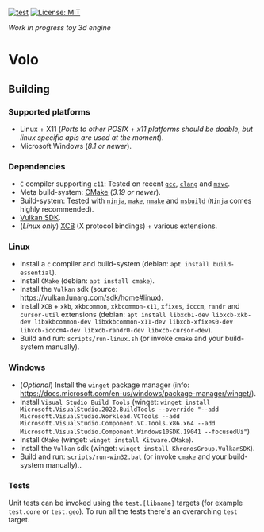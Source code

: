 [![test](https://github.com/BastianBlokland/volo/actions/workflows/test.yaml/badge.svg)](https://github.com/BastianBlokland/volo/actions/workflows/test.yaml)
[![License: MIT](https://img.shields.io/badge/License-MIT-blue.svg)](LICENSE)

*Work in progress toy 3d engine*

# Volo

## Building

### Supported platforms
* Linux + X11 (*Ports to other POSIX + x11 platforms should be doable, but linux specific apis are used at the moment*).
* Microsoft Windows (*8.1 or newer*).

### Dependencies
* `C` compiler supporting `c11`: Tested on recent [`gcc`](https://gcc.gnu.org/), [`clang`](https://clang.llvm.org/) and [`msvc`](https://docs.microsoft.com/en-us/cpp/build/reference/c-cpp-building-reference?).
* Meta build-system: [CMake](https://cmake.org/) (*3.19 or newer*).
* Build-system: Tested with [`ninja`](https://ninja-build.org/manual.html), [`make`](https://www.gnu.org/software/make/), [`nmake`](https://docs.microsoft.com/en-us/cpp/build/reference/nmake-reference) and [`msbuild`](https://docs.microsoft.com/en-us/visualstudio/msbuild) (`Ninja` comes highly recommended).
* [Vulkan SDK](https://vulkan.lunarg.com/).
* (*Linux only*) [XCB](https://xcb.freedesktop.org/) (X protocol bindings) + various extensions.

### Linux
* Install a `c` compiler and build-system (debian: `apt install build-essential`).
* Install `CMake` (debian: `apt install cmake`).
* Install the `Vulkan` sdk (source: https://vulkan.lunarg.com/sdk/home#linux).
* Install `XCB` + `xkb`, `xkbcommon`, `xkbcommon-x11`, `xfixes`, `icccm`, `randr` and `cursor-util` extensions
  (debian: `apt install libxcb1-dev libxcb-xkb-dev libxkbcommon-dev libxkbcommon-x11-dev libxcb-xfixes0-dev libxcb-icccm4-dev libxcb-randr0-dev libxcb-cursor-dev`).
* Build and run: `scripts/run-linux.sh` (or invoke `cmake` and your build-system manually).

### Windows
* (*Optional*) Install the `winget` package manager (info: https://docs.microsoft.com/en-us/windows/package-manager/winget/).
* Install `Visual Studio Build Tools` (winget: `winget install Microsoft.VisualStudio.2022.BuildTools --override "--add Microsoft.VisualStudio.Workload.VCTools --add Microsoft.VisualStudio.Component.VC.Tools.x86.x64 --add Microsoft.VisualStudio.Component.Windows10SDK.19041 --focusedUi"`)
* Install `CMake` (winget: `winget install Kitware.CMake`).
* Install the `Vulkan` sdk (winget: `winget install KhronosGroup.VulkanSDK`).
* Build and run: `scripts/run-win32.bat` (or invoke `cmake` and your build-system manually)..

### Tests

Unit tests can be invoked using the `test.[libname]` targets (for example `test.core` or `test.geo`).
To run all the tests there's an overarching `test` target.
